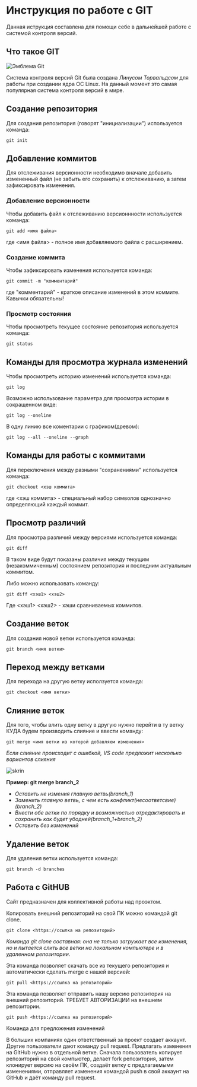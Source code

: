 # **Инструкция по работе с GIT**

Данная иструкция составлена для помощи себе в дальнейшей работе с системой контроля версий.

## Что такое GIT

![Эмблема Git](git.JPG)

Система контроля версий Git была создана *Линусом Торвальдсом* для работы при создании ядра ОС Linux. На данный момент это самая популярная система контроля версий в мире.

## Создание репозитория

Для создания репозитория (говорят "инициализации") используется команда:

    git init

## Добавление коммитов

Для отслеживания версионности необходимо вначале добавить измененный файл (не забыть его сохранить) к отслеживанию, а затем зафиксировать изменения.

### Добавление версионности

Чтобы добавить файл к отслеживанию версионнности используется команда:

    git add <имя файла>

где <имя файла> - полное имя добавляемого файла с расширением.

### Создание коммита

Чтобы зафиксировать изменения используется команда:

    git commit -m "комментарий"

где "комментарий" - краткое описание изменений в этом коммите. Кавычки обязательны!

### Просмотр состояния

Чтобы просмотреть текущее состояние репозитория используется команда:

    git status

## Команды для просмотра журнала изменений

Чтобы просмотреть историю изменений используется команда:

    git log

Возможно использование параметра для просмотра истории в сокращенном виде:

    git log --oneline

В одну линию все коментарии с графиком(древом):

    git log --all --oneline --graph

## Команды для работы с коммитами

Для переключения между разными "сохранениями" используется команда:

    git checkout <хэш коммита>

где <хэш коммита> - специальный набор символов однозначно определяющий каждый коммит.

## Просмотр различий

Для просмотра различий между версиями используется команда:

    git diff

В таком виде будут показаны различия между текущим (незакоммиченным) состоянием репозитория и последним актуальным коммитом.

Либо можно использовать команду:

    git diff <хэш1> <хэш2>

Где <хэш1> <хэш2> - хэши сравниваемых коммитов.

## Создание веток

Для создания новой ветки используется команда:

    git branch <имя ветки>

## Переход между ветками

Для перехода на другую ветку исползуется команда:

    git checkout <имя ветки>

## Слияние веток

Для того, чтобы влить одну ветку в другую нужно перейти в ту ветку КУДА будем производить слияние и ввести команду:

    git merge <имя ветки из которой добавляем изменения>

*Если слияние происходит с ошибкой, VS code предложит несколько вариантов слияния*

![skrin](skrin.png)

**Пример: git merge branch_2**
* _Оставить не измения главную ветвь(branch_1)_
* _Заменить главную ветвь, с чем есть конфликт(несоответсвие)(branch_2)_
* _Внести обе ветки по порядку и возможностью отредактировать и сохранить как будет убодней(branch_1+branch_2)_
* _Оставить без изменений_

## Удаление веток

Для удаления ветки используется команда:
    
    git branch -d branches

 
 ## Работа с  GitHUB

 Сайт предназначен для коллективной работы над проэктом.

 Копировать внешний репозиторий на свой ПК можно командой git clone.

    git clone <https://ссылка на репозиторий>

*Команда git clone составная: она не только загружает все изменения, но и пытается слить все ветки на локальном компьютере и в удаленном репозитории.*


Эта команда позволяет скачать все из текущего репозитория и автоматически
сделать merge с нашей версией:

    git pull <https://ссылка на репозиторий>


Эта команда позволяет отправить нашу версию репозитория на внешний
репозиторий. ТРЕБУЕТ АВТОРИЗАЦИИ на внешнем репозитории.

    git push <https://ссылка на репозиторий>


Команда для предложения изменений

В больших компаниях один ответственный за проект создает аккаунт. Другие пользователи дают команду pull request. Предлагать изменения на GitHub нужно в отдельной ветке. Сначала пользователь копирует репозиторий на свой компьютер, делает fork репозитория, затем клонирует версию на своём ПК, создаёт ветку с предлагаемыми изменениями, отправляет изменения командой push в свой аккаунт на GitHub и даёт команду pull request. 
